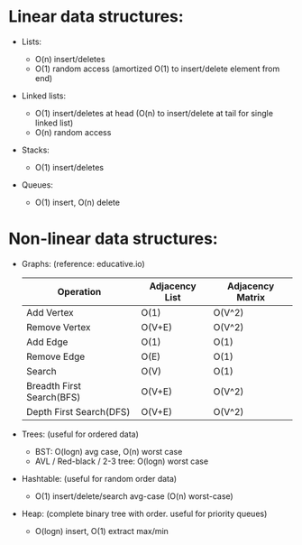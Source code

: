 # Linear data structures:

- Lists:           
	- O(n) insert/deletes           
	- O(1) random access (amortized O(1) to insert/delete element from end)

- Linked lists:    
	- O(1) insert/deletes at head (O(n) to insert/delete at tail for single linked list)
	- O(n) random access 

- Stacks:          
	- O(1) insert/deletes

- Queues:          
	- O(1) insert, O(n) delete

# Non-linear data structures:

- Graphs: (reference: educative.io)

	Operation | Adjacency List | Adjacency Matrix
	---|---|---
	Add Vertex | O(1) | O(V^2)
	Remove Vertex | O(V+E) | O(V^2)
	Add Edge | O(1) | O(1)
	Remove Edge | O(E) | O(1)
	Search | O(V) | O(1)
	Breadth First Search(BFS) | O(V+E) | O(V^2)
	Depth First Search(DFS) | O(V+E) | O(V^2)	

- Trees: (useful for ordered data)
	- BST: O(logn) avg case, O(n) worst case 
	- AVL / Red-black / 2-3 tree: O(logn) worst case

- Hashtable: (useful for random order data)
	- O(1) insert/delete/search avg-case  (O(n) worst-case)

- Heap: (complete binary tree with order. useful for priority queues)
	- O(logn) insert, O(1) extract max/min

